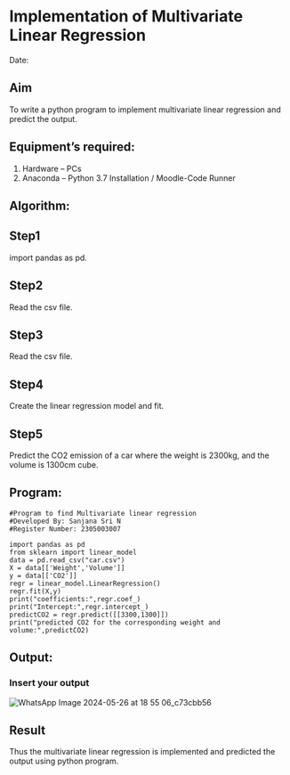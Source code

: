 # Implementation of Multivariate Linear Regression
Date:
## Aim
To write a python program to implement multivariate linear regression and predict the output.
## Equipment’s required:
1.	Hardware – PCs
2.	Anaconda – Python 3.7 Installation / Moodle-Code Runner
## Algorithm:

## Step1
import pandas as pd.
 
## Step2
Read the csv file.
 
## Step3
Read the csv file.
 
## Step4
Create the linear regression model and fit.
 
## Step5
Predict the CO2 emission of a car where the weight is 2300kg, and the volume is 1300cm cube.
 
## Program:
```
#Program to find Multivariate linear regression
#Developed By: Sanjana Sri N
#Register Number: 2305003007

import pandas as pd
from sklearn import linear_model
data = pd.read_csv("car.csv")
X = data[['Weight','Volume']]
y = data[['CO2']]
regr = linear_model.LinearRegression()
regr.fit(X,y)
print("coefficients:",regr.coef_)
print("Intercept:",regr.intercept_)
predictCO2 = regr.predict([[3300,1300]])
print("predicted CO2 for the corresponding weight and volume:",predictCO2)
```
## Output:

### Insert your output
![WhatsApp Image 2024-05-26 at 18 55 06_c73cbb56](https://github.com/sanjana1605/Multivariate-Linear-Regression/assets/155608340/6b970345-c241-48b8-96c3-d24b6524b2c1)

## Result
Thus the multivariate linear regression is implemented and predicted the output using python program.
